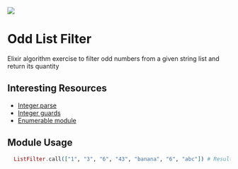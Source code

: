 <p align="left">
   <img src="https://dg8krxphbh767.cloudfront.net/tracks/elixir.svg" />
</p>

# Odd List Filter 

Elixir algorithm exercise to filter odd numbers from a given string list and return its quantity

## Interesting Resources
- [Integer.parse](https://hexdocs.pm/elixir/1.12/Integer.html#parse/2)
- [Integer guards](https://hexdocs.pm/elixir/1.12/Integer.html#guards)
- [Enumerable module](https://hexdocs.pm/elixir/1.12/Enum.html)

## Module Usage
```elixir
  ListFilter.call(["1", "3", "6", "43", "banana", "6", "abc"]) # Result: 3
```
